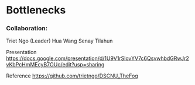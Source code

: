 # Bottlenecks

### Collaboration:
Triet Ngo (Leader)
Hua Wang
Senay Tilahun

Presentation
https://docs.google.com/presentation/d/1U9V1rSlovYV7c6QsvwhbdGRwJr2vKbPcHmMEcyB7OUo/edit?usp=sharing

Reference
https://github.com/trietngo/DSCNU_TheFog
